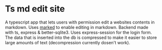 # Ts md edit site
 A typescript app that lets users with permission edit a websites contents in markdown. Uses [marked](https://github.com/markedjs/marked) to enable editing in markdown. Backend made with ts, express & better-sqlite3. Uses express-session for the login form. The data that is inserted into the db is compressed to make it easier to store large amounts of text (decompression currently dosen't work).
